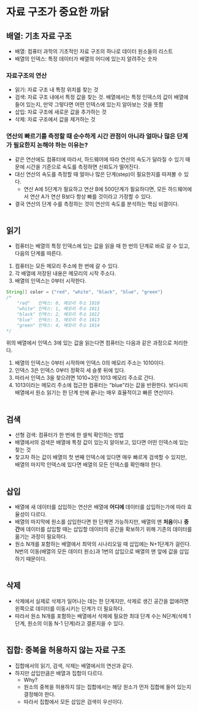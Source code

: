 # 자료 구조가 중요한 까닭
## 배열: 기초 자료 구조
- 배열: 컴퓨터 과학의 기초적인 자료 구조의 하나로 데이터 원소들의 리스트
- 배열의 인덱스: 특정 데이터가 배열의 어디에 있는지 알려주는 숫자

### 자료구조의 연산
- 읽기: 자료 구조 내 특정 위치를 찾는 것
- 검색: 자료 구조 내에서 특정 값을 찾는 것. 배열에서는 특정 인덱스의 값이 배열에 들어 있는지, 만약 그렇다면 어떤 인덱스에 있는지 알아보는 것을 뜻함
- 삽입: 자료 구조에 새로운 값을 추가하는 것
- 삭제: 자료 구조에서 값을 제거하는 것


### 연산의 빠르기를 측정할 때 순수하게 시간 관점이 아니라 얼마나 많은 단계가 필요한지 논해야 하는 이유는?
- 같은 연산에도 컴퓨터에 따라서, 하드웨어에 따라 연산의 속도가 달라질 수 있기 때문에 시간을 기준으로 속도를 측정하면 신뢰도가 떨어진다.
- 대신 연산의 속도를 측정할 때 얼마나 많은 단계(step)이 필요한지를 따져볼 수 있다.
  - 연산 A에 5단계가 필요하고 연산 B에 500단계가 필요하다면, 모든 하드웨어에서 연산 A가 연산 B보다 항상 빠를 것이라고 가정할 수 있다.
- 결국 연산의 단계 수를 측정하는 것이 연산의 속도를 분석하는 핵심 비결이다.
<br><br>
## 읽기
- 컴퓨터는 배열의 특정 인덱스에 있는 값을 읽을 때 한 번의 단계로 바로 갈 수 있고, 다음의 단계를 따른다.
1. 컴퓨터는 모든 메모리 주소에 한 번에 갈 수 있다.
2. 각 배열에 저장된 내용은 메모리의 시작 주소다.
3. 배열의 인덱스는 0부터 시작한다.

```java
String[] color = {"red", "white", "black", "blue", "green"}
/* 
    "red"   인덱스: 0, 메모리 주소 1010
    "white" 인덱스: 1, 메모리 주소 1011
    "black" 인덱스: 2, 메모리 주소 1012
    "blue"  인덱스: 3, 메모리 주소 1013
    "green" 인덱스: 4, 메모리 주소 1014
*/
```
위의 배열에서 인덱스 3에 있는 값을 읽는다면 컴퓨터는 다음과 같은 과정으로 처리한다.
1. 배열의 인덱스는 0부터 시작하며 인덱스 0의 메모리 주소는 1010이다.
2. 인덱스 3은 인덱스 0부터 정확히 세 슬롯 뒤에 있다.
3. 따라서 인덱스 3을 찾으려면 1010+3인 1013 메모리 주소로 간다.
4. 1013이라는 메모리 주소에 접근한 컴퓨터는 "blue"라는 값을 반환한다.
보다시피 배열에서 원소 읽기는 한 단계 만에 끝나는 매우 효율적이고 빠른 연산이다.
<br><br>
## 검색
- 선형 검색: 컴퓨터가 한 번에 한 셀씩 확인하는 방법
- 배열에서의 검색은 배열에 특정 값이 있는지 알아보고, 있다면 어떤 인덱스에 있는 찾는 것
- 찾고자 하는 값이 배열의 첫 번째 인덱스에 있다면 매우 빠르게 검색할 수 있지만, 배열의 마지막 인덱스에 있다면 배열의 모든 인덱스를 확인해야 한다.
<br><br>
## 삽입
- 배열에 새 데이터를 삽입하는 연산은 배열에 **어디에** 데이터를 삽입하는가에 따라 효율성이 다르다.
- 배열의 마지막에 원소를 삽입한다면 한 단계면 가능하지만, 배열의 맨 **처음**이나 **중간**에 데이터를 삽입할 때는 삽입할 데이터의 공간을 확보하기 위해 기존의 데이터를 옮기는 과정이 필요하다.
- 원소 N개를 포함하는 배열에서 최악의 시나리오일 때 삽입에는 N+1단계가 걸린다. N번의 이동(배열의 모든 데이터 원소)과 1번의 삽입으로 배열의 맨 앞에 값을 삽입하기 때문이다.
<br><br>
## 삭제
- 삭제에서 실제로 삭제가 일어나는 데는 한 단계지만, 삭제로 생긴 공간을 없애려면 왼쪽으로 데이터를 이동시키는 단계가 더 필요하다.
- 따라서 원소 N개를 포함하는 배열에서 삭제에 필요한 최대 단계 수는 N단계(삭제 1단계, 원소의 이동 N-1 단계)라고 결론지을 수 있다.
<br><br>
## 집합: 중복을 허용하지 않는 자료 구조
- 집합에서의 읽기, 검색, 삭제는 배열에서의 연산과 같다.
- 하지만 삽입만큼은 배열과 집합이 다르다.
  - Why?
  - 원소의 중복을 허용하지 않는 집합에서는 해당 원소가 먼저 집합에 들어 있는지 결정해야 한다.
  - 따라서 집합에서 모든 삽입은 검색이 우선이다.